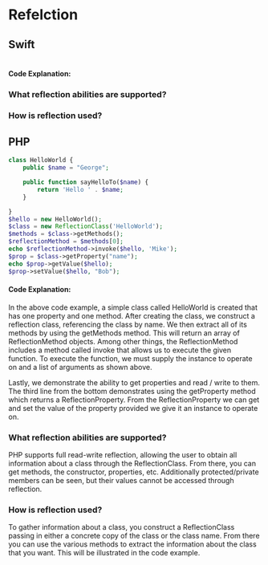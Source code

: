 # Refelction

## Swift
```swift
```
#### Code Explanation:

### What reflection abilities are supported?
### How is reflection used?

## PHP
```php
class HelloWorld {
    public $name = "George";

    public function sayHelloTo($name) {
        return 'Hello ' . $name;
    }

}
$hello = new HelloWorld();
$class = new ReflectionClass('HelloWorld');
$methods = $class->getMethods();
$reflectionMethod = $methods[0];
echo $reflectionMethod->invoke($hello, 'Mike');
$prop = $class->getProperty("name");
echo $prop->getValue($hello);
$prop->setValue($hello, "Bob");
```
#### Code Explanation:
In the above code example, a simple class called HelloWorld is created
that has one property and one method. After creating the class, we construct
a reflection class, referencing the class by name. We then extract all
of its methods by using the getMethods method. This will return an array
of ReflectionMethod objects. Among other things, the ReflectionMethod includes
a method called invoke that allows us to execute the given function. To
execute the function, we must supply the instance to operate on and a list
of arguments as shown above. 

Lastly, we demonstrate the ability to get
properties and read / write to them. The third line from the bottom
demonstrates using the getProperty method which returns a ReflectionProperty.
From the ReflectionProperty we can get and set the value of the property
provided we give it an instance to operate on.

### What reflection abilities are supported?
PHP supports full read-write reflection, allowing the user to obtain 
all information about a class through the ReflectionClass. From there, 
you can get methods, the constructor, properties, etc. Additionally 
protected/private members can be seen, but their values cannot be accessed 
through reflection.

### How is reflection used?
To gather information about a class, you construct a ReflectionClass 
passing in either a concrete copy of the class or the class name. 
From there you can use the various methods to extract the information 
about the class that you want. This will be illustrated in the code 
example.
